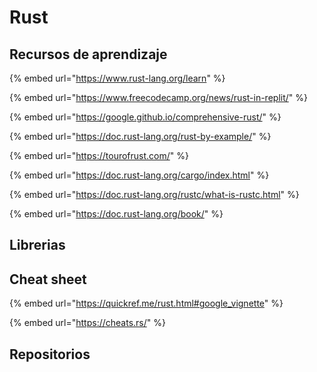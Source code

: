 # Rust

## Recursos de aprendizaje

{% embed url="https://www.rust-lang.org/learn" %}

{% embed url="https://www.freecodecamp.org/news/rust-in-replit/" %}

{% embed url="https://google.github.io/comprehensive-rust/" %}

{% embed url="https://doc.rust-lang.org/rust-by-example/" %}

{% embed url="https://tourofrust.com/" %}

{% embed url="https://doc.rust-lang.org/cargo/index.html" %}

{% embed url="https://doc.rust-lang.org/rustc/what-is-rustc.html" %}

{% embed url="https://doc.rust-lang.org/book/" %}

## Librerias

## Cheat sheet

{% embed url="https://quickref.me/rust.html#google_vignette" %}

{% embed url="https://cheats.rs/" %}

## Repositorios
